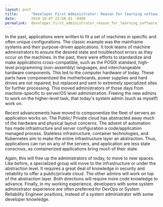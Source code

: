 ```yaml
---
layout: post
title:      "Developer First Administrator: Reason for learning software development."
date:       2019-10-07 23:58:41 -0400
permalink:  developer_first_administrator_reason_for_learning_software_development
---
```



In the past, applications were written to fit a set of machines in specific and often unique configurations.  The classic example was the mainframe systems and their purpose-driven applications.  It took teams of machine administrators to ensure the desired state and troubleshoot errors as they occur on the machines. In the past, there were efforts to standardize and make applications cross-compatible, such as the POSIX standard, high-level programming (non-assembly) languages, and interchangeable hardware components.  This led to the computer hardware of today. These parts have componentized the motherboards, power supplies and hard drives are not repaired, but replaced and sent to extremely specialized sites for further processing.  This moved administrators of those days from machine-specific to server/OS level administration. Freeing the new admins to work on the higher-level task, that today's system admin (such as myself) work on.

Recent advancements have moved to componentize the fleet of servers an application works on. The Public/ Private cloud has abstracted away much of the hardware and physical layout concerns. The advent of automation has made infrastructure and server configuration a code/application managed process. Stateless infrastructure, container technologies, and Kubernetes aim to make the entire infrastructure layer an abstraction. Thus, applications can run on any of the servers, and application are less state conscious, as containerized applications bring much of their state.   

Again, this will free up the administrators of today, to move to new spaces. Like before, a specialized group will move to the infrastructure or under the abstraction level. It requires a great deal of knowledge in security and reliability to offer a public/private cloud. The other admins will work on top of the abstraction layer. Both directions will require more code knowledge to advance. Finally, in my working experience, developers with some system administrator experience are often preferred for DevOps or System Reliability Engineer positions, instead of a system administrator with some developer knowledge. 
